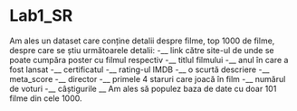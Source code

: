 # Lab1_SR
Am ales un dataset care conține detalii despre filme, top 1000 de filme, despre care se știu următoarele detalii:
    -__ link către site-ul de unde se poate cumpăra poster cu filmul respectiv
    -__ titlul filmului
    -__ anul în care a fost lansat
    -__ certificatul
    -__ rating-ul IMDB
    -__ o scurtă descriere
    -__ meta_score
    -__ director
    -__ primele 4 staruri care joacă în film
    -__ numărul de voturi
    -__ câștigurile
__
Am ales să populez baza de date cu doar 101 filme din cele 1000.
